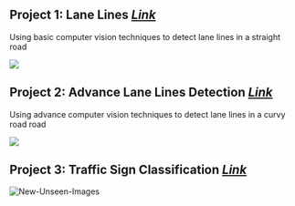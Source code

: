 Project 1: Lane Lines [*Link*](https://github.com/Sardhendu/self-driving-vehicle/tree/master/src/lane_lines)
-----------

Using basic computer vision techniques to detect lane lines in a straight road  

![](https://github.com/Sardhendu/self-driving-vehicle/blob/master/src/lane_lines/images/laneline_output.gif)

Project 2: Advance Lane Lines Detection [*Link*](https://github.com/Sardhendu/self-driving-vehicle/tree/master/src/lane_line_advance)
-----------

Using advance computer vision techniques to detect lane lines in a curvy road road  

![](https://github.com/Sardhendu/self-driving-vehicle/blob/master/src/lane_line_advance/image/sneak_peak.gif)


Project 3: Traffic Sign Classification [*Link*](https://github.com/Sardhendu/self-driving-vehicle/tree/master/src/traffic_sign_classifier)
-----------

![New-Unseen-Images](https://github.com/Sardhendu/self-driving-vehicle/blob/master/src/traffic_sign_classifier/images/test_images.png)